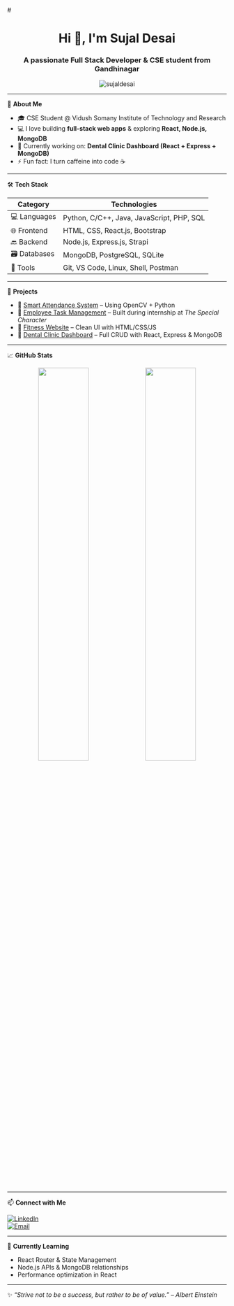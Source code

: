 #<h1 align="center">Hi 👋, I'm Sujal Desai</h1>
<h3 align="center">A passionate Full Stack Developer & CSE student from Gandhinagar</h3>

<p align="center">
  <img src="https://komarev.com/ghpvc/?username=sujaldesai&label=Profile%20views&color=0e75b6&style=flat" alt="sujaldesai" />
</p>

---

🌟 **About Me**

- 🎓 CSE Student @ Vidush Somany Institute of Technology and Research
- 💻 I love building **full-stack web apps** & exploring **React, Node.js, MongoDB**
- 🔭 Currently working on: **Dental Clinic Dashboard (React + Express + MongoDB)**
- ⚡ Fun fact: I turn caffeine into code ☕

---

🛠️ **Tech Stack**

| Category       | Technologies |
| -------------- | ------------ |
| 💻 Languages   | Python, C/C++, Java, JavaScript, PHP, SQL |
| 🌐 Frontend    | HTML, CSS, React.js, Bootstrap |
| 🔙 Backend     | Node.js, Express.js, Strapi |
| 🗃️ Databases   | MongoDB, PostgreSQL, SQLite |
| 🔧 Tools       | Git, VS Code, Linux, Shell, Postman |

---

🚀 **Projects**

- 🔹 [Smart Attendance System](#) – Using OpenCV + Python  
- 🔹 [Employee Task Management](#) – Built during internship at *The Special Character*  
- 🔹 [Fitness Website](#) – Clean UI with HTML/CSS/JS  
- 🔹 [Dental Clinic Dashboard](#) – Full CRUD with React, Express & MongoDB

---

📈 **GitHub Stats**

<p align="center">
  <img width="48%" src="https://github-readme-stats.vercel.app/api?username=sujaldesai&show_icons=true&theme=tokyonight" />
  <img width="48%" src="https://github-readme-streak-stats.herokuapp.com/?user=sujaldesai&theme=tokyonight" />
</p>

---

📫 **Connect with Me**

[![LinkedIn](https://img.shields.io/badge/-LinkedIn-blue?logo=Linkedin&style=flat-square)](www.linkedin.com/in/sujal-desai-419918301)  
[![Email](https://img.shields.io/badge/-Email-c14438?style=flat-square&logo=Gmail&logoColor=white)](mailto:sujaldesai4903@gmail.com)

---

🧠 **Currently Learning**
- React Router & State Management  
- Node.js APIs & MongoDB relationships  
- Performance optimization in React

---

✨ *“Strive not to be a success, but rather to be of value.” – Albert Einstein*
